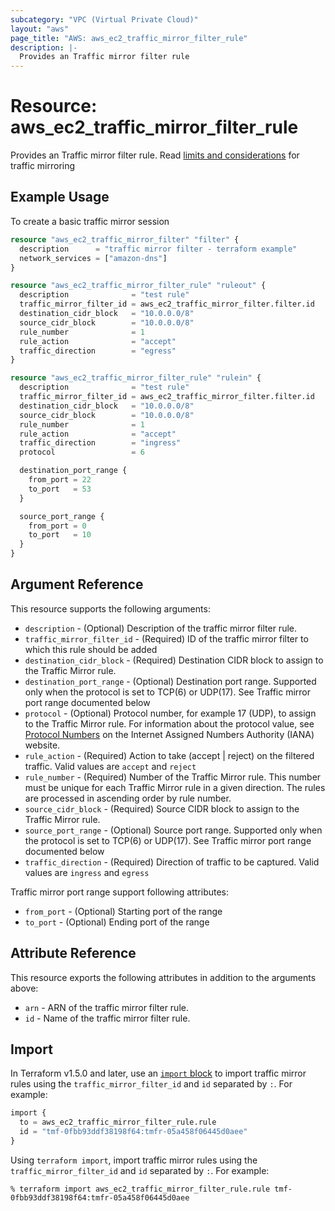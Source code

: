 ```yaml
---
subcategory: "VPC (Virtual Private Cloud)"
layout: "aws"
page_title: "AWS: aws_ec2_traffic_mirror_filter_rule"
description: |-
  Provides an Traffic mirror filter rule
---
```


# Resource: aws_ec2_traffic_mirror_filter_rule

Provides an Traffic mirror filter rule.
Read [limits and considerations](https://docs.aws.amazon.com/vpc/latest/mirroring/traffic-mirroring-considerations.html) for traffic mirroring

## Example Usage

To create a basic traffic mirror session

```terraform
resource "aws_ec2_traffic_mirror_filter" "filter" {
  description      = "traffic mirror filter - terraform example"
  network_services = ["amazon-dns"]
}

resource "aws_ec2_traffic_mirror_filter_rule" "ruleout" {
  description              = "test rule"
  traffic_mirror_filter_id = aws_ec2_traffic_mirror_filter.filter.id
  destination_cidr_block   = "10.0.0.0/8"
  source_cidr_block        = "10.0.0.0/8"
  rule_number              = 1
  rule_action              = "accept"
  traffic_direction        = "egress"
}

resource "aws_ec2_traffic_mirror_filter_rule" "rulein" {
  description              = "test rule"
  traffic_mirror_filter_id = aws_ec2_traffic_mirror_filter.filter.id
  destination_cidr_block   = "10.0.0.0/8"
  source_cidr_block        = "10.0.0.0/8"
  rule_number              = 1
  rule_action              = "accept"
  traffic_direction        = "ingress"
  protocol                 = 6

  destination_port_range {
    from_port = 22
    to_port   = 53
  }

  source_port_range {
    from_port = 0
    to_port   = 10
  }
}
```

## Argument Reference

This resource supports the following arguments:

* `description` - (Optional) Description of the traffic mirror filter rule.
* `traffic_mirror_filter_id`  - (Required) ID of the traffic mirror filter to which this rule should be added
* `destination_cidr_block` - (Required) Destination CIDR block to assign to the Traffic Mirror rule.
* `destination_port_range` - (Optional) Destination port range. Supported only when the protocol is set to TCP(6) or UDP(17). See Traffic mirror port range documented below
* `protocol` - (Optional) Protocol number, for example 17 (UDP), to assign to the Traffic Mirror rule. For information about the protocol value, see [Protocol Numbers](https://www.iana.org/assignments/protocol-numbers/protocol-numbers.xhtml) on the Internet Assigned Numbers Authority (IANA) website.
* `rule_action` - (Required) Action to take (accept | reject) on the filtered traffic. Valid values are `accept` and `reject`
* `rule_number` - (Required) Number of the Traffic Mirror rule. This number must be unique for each Traffic Mirror rule in a given direction. The rules are processed in ascending order by rule number.
* `source_cidr_block` - (Required) Source CIDR block to assign to the Traffic Mirror rule.
* `source_port_range` - (Optional) Source port range. Supported only when the protocol is set to TCP(6) or UDP(17). See Traffic mirror port range documented below
* `traffic_direction` - (Required) Direction of traffic to be captured. Valid values are `ingress` and `egress`

Traffic mirror port range support following attributes:

* `from_port` - (Optional) Starting port of the range
* `to_port` - (Optional) Ending port of the range

## Attribute Reference

This resource exports the following attributes in addition to the arguments above:

* `arn` - ARN of the traffic mirror filter rule.
* `id` - Name of the traffic mirror filter rule.

## Import

In Terraform v1.5.0 and later, use an [`import` block](https://developer.hashicorp.com/terraform/language/import) to import traffic mirror rules using the `traffic_mirror_filter_id` and `id` separated by `:`. For example:

```terraform
import {
  to = aws_ec2_traffic_mirror_filter_rule.rule
  id = "tmf-0fbb93ddf38198f64:tmfr-05a458f06445d0aee"
}
```

Using `terraform import`, import traffic mirror rules using the `traffic_mirror_filter_id` and `id` separated by `:`. For example:

```console
% terraform import aws_ec2_traffic_mirror_filter_rule.rule tmf-0fbb93ddf38198f64:tmfr-05a458f06445d0aee
```
